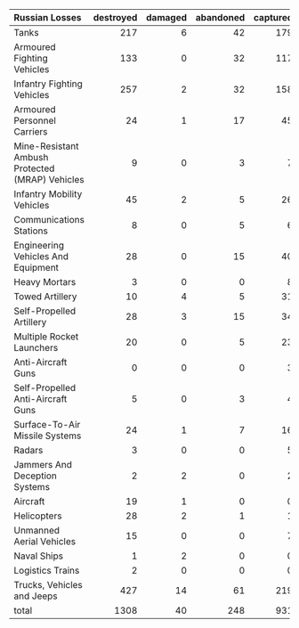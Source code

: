 | Russian Losses                                   |   destroyed |   damaged |   abandoned |   captured |   total |
|:-------------------------------------------------|------------:|----------:|------------:|-----------:|--------:|
| Tanks                                            |         217 |         6 |          42 |        179 |     444 |
| Armoured Fighting Vehicles                       |         133 |         0 |          32 |        117 |     282 |
| Infantry Fighting Vehicles                       |         257 |         2 |          32 |        158 |     449 |
| Armoured Personnel Carriers                      |          24 |         1 |          17 |         45 |      87 |
| Mine-Resistant Ambush Protected  (MRAP) Vehicles |           9 |         0 |           3 |          7 |      19 |
| Infantry Mobility Vehicles                       |          45 |         2 |           5 |         26 |      78 |
| Communications Stations                          |           8 |         0 |           5 |          6 |      19 |
| Engineering Vehicles And Equipment               |          28 |         0 |          15 |         40 |      83 |
| Heavy Mortars                                    |           3 |         0 |           0 |          8 |      11 |
| Towed Artillery                                  |          10 |         4 |           5 |         31 |      50 |
| Self-Propelled Artillery                         |          28 |         3 |          15 |         34 |      80 |
| Multiple Rocket Launchers                        |          20 |         0 |           5 |         23 |      48 |
| Anti-Aircraft Guns                               |           0 |         0 |           0 |          3 |       3 |
| Self-Propelled Anti-Aircraft Guns                |           5 |         0 |           3 |          4 |      12 |
| Surface-To-Air Missile Systems                   |          24 |         1 |           7 |         16 |      48 |
| Radars                                           |           3 |         0 |           0 |          5 |       8 |
| Jammers And Deception Systems                    |           2 |         2 |           0 |          2 |       6 |
| Aircraft                                         |          19 |         1 |           0 |          0 |      20 |
| Helicopters                                      |          28 |         2 |           1 |          1 |      32 |
| Unmanned Aerial Vehicles                         |          15 |         0 |           0 |          7 |      22 |
| Naval Ships                                      |           1 |         2 |           0 |          0 |       3 |
| Logistics Trains                                 |           2 |         0 |           0 |          0 |       2 |
| Trucks, Vehicles and Jeeps                       |         427 |        14 |          61 |        219 |     721 |
| total                                            |        1308 |        40 |         248 |        931 |    2527 |